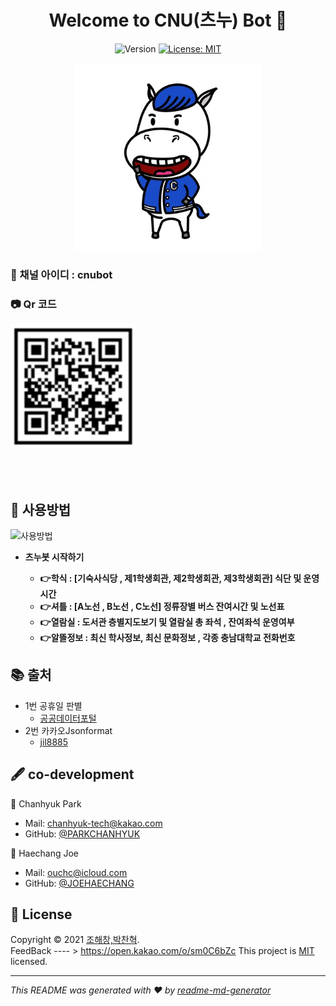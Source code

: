 <h1 align="center">Welcome to CNU(츠누) Bot 👋</h1>
<p align="center">
  <img alt="Version" src="https://img.shields.io/badge/version-1.0.0-blue.svg?cacheSeconds=2592000" />
  <a href="https://github.com/PARKINHYO/corona-kakao-bot/blob/master/README.md" target="_blank">
  </a>
  <a href="https://github.com/PARKINHYO/corona-kakao-bot/blob/master/LICENSE" target="_blank">
    <img alt="License: MIT" src="https://img.shields.io/badge/license-MIT-yellow.svg" />
  </a>  
</p>

<p align="center">
<img alt="character" width="300" src="https://github.com/Funbucket/cnuchatbot/blob/master/image/bot_image.jpg" />

</p>


### 🔑 채널 아이디 : cnubot

### 📷 Qr 코드

<img alt="Qr코드" width="200" height="200" src="https://github.com/Funbucket/cnuchatbot/blob/master/image/qrcode.png"/>

<br><br>

## 📜 사용방법

<img alt="사용방법" height="500" src="https://user-images.githubusercontent.com/47745785/105128866-3ff7f900-5b27-11eb-895e-b9f6c3a0a1ac.gif"/>






* <b>츠누봇 시작하기</b>

  * <b>👉학식 :  [기숙사식당 , 제1학생회관, 제2학생회관, 제3학생회관] 식단 및 운영 시간 </b>
  * <b>👉셔틀 : [A노선 , B노선 , C노선] 정류장별 버스 잔여시간 및 노선표</b>
  * <b>👉열람실 : 도서관 층별지도보기 및 열람실 총 좌석 , 잔여좌석 운영여부 </b>
  * <b>👉알뜰정보 : 최신 학사정보, 최신 문화정보 , 각종 충남대학교 전화번호 </b>




## 📚 출처

* 1번 공휴일 판별 
  * [공공데이터포털](https://www.data.go.kr/data/15012690/openapi.do)
* 2번 카카오Jsonformat
  * [jil8885](https://github.com/jil8885/django-kakao-i-hanyang/blob/gcloud/common/sender.py)



## 🖋 co-development

👤 Chanhyuk Park

* Mail: [chanhyuk-tech@kakao.com](mailto:chanhyuk-tech@kakao.com)
* GitHub: [@PARKCHANHYUK](https://github.com/ChanhyukPark-Tech)

👤 Haechang Joe

* Mail: [ouchc@icloud.com](mailto:ouchc@icloud.com)
* GitHub: [@JOEHAECHANG](https://github.com/Funbucket)




## 📝 License

Copyright © 2021 [조해창,박찬혁](https://github.com/Funbucket).<br/>
FeedBack ---- > https://open.kakao.com/o/sm0C6bZc
This project is [MIT](https://github.com/Funbucket/cnuchatbot/blob/master/LICENSE) licensed.
***
_This README was generated with ❤️ by [readme-md-generator](https://github.com/kefranabg/readme-md-generator)_
